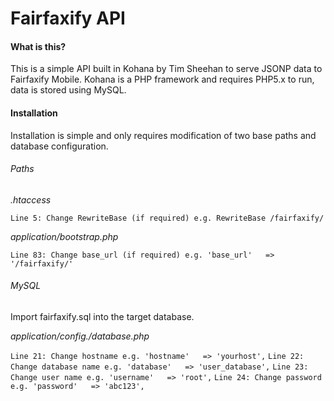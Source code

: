 Fairfaxify API
=============

#### What is this?

This is a simple API built in Kohana by Tim Sheehan to serve JSONP data to Fairfaxify Mobile. Kohana is a PHP framework and requires PHP5.x to run, data is stored using MySQL.

#### Installation

Installation is simple and only requires modification of two base paths and database configuration.

###### Paths

*.htaccess*

`Line 5: Change RewriteBase (if required) e.g. RewriteBase /fairfaxify/`

*application/bootstrap.php*

`Line 83: Change base_url (if required) e.g. 'base_url'   => '/fairfaxify/'`

###### MySQL

Import fairfaxify.sql into the target database.

*application/config./database.php*

`Line 21: Change hostname e.g. 'hostname'   => 'yourhost',`
`Line 22: Change database name e.g. 'database'   => 'user_database',`
`Line 23: Change user name e.g. 'username'   => 'root',`
`Line 24: Change password e.g. 'password'   => 'abc123',`